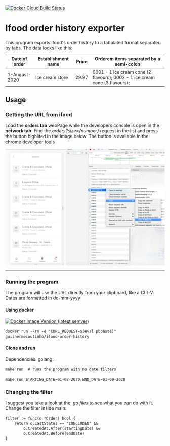 <a href="https://hub.docker.com/repository/docker/guilhermecoutinho/ifood-order-history"><img alt="Docker Cloud Build Status" src="https://img.shields.io/docker/cloud/build/guilhermecoutinho/ifood-order-history" ></a>
# Ifood order history exporter
This program exports ifood's order history to a tabulated format separated by tabs. The data looks like this:

| Date of order  | Establishment name | Price | Orderem items separated by a semi-colon
| ------------- | ------------- | ------------- | ------------- |
| 1-August-2020 |	Ice cream store |	29.97 |	0001 - 1 ice cream cone (2 flavours); 0002 -  1 ice cream cone (3 flavours);

## Usage

### Getting the URL from ifood

Load the **orders tab** webPage  while the developers console is open in the **network tab**. Find the *orders?size={number}* request in the list and press the button highlited in the image below. 
The button is available in the chrome developer tools 

![Image of Export button](./resources/copy_url.png)

---

### Running the program
The program will use the URL directly from your clipboard, like a Ctrl-V. Dates are formatted in dd-mm-yyyy

#### Using docker 
<a href="https://hub.docker.com/r/guilhermecoutinho/ifood-order-history/tags">![Docker Image Version (latest semver)](https://img.shields.io/docker/v/guilhermecoutinho/ifood-order-history?color=orange&label=container)</a>

```docker run --rm -e "CURL_REQUEST=$(eval pbpaste)" guilhermecoutinho/ifood-order-history```

#### Clone and run
Dependencies: golang:

```make run  # runs the program with no date filters```

```make run STARTING_DATE=01-08-2020 END_DATE=01-09-2020```


### Changing the filter
I suggest you take a look at the *.go files* to see what you can do with it. Change the filter inside main:
	
```
filter := func(o *Order) bool {
    return o.LastStatus == "CONCLUDED" &&
        o.CreatedAt.After(startingDate) &&
        o.CreatedAt.Before(endDate)
}
```
